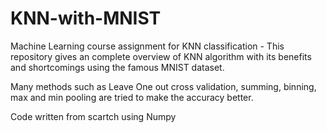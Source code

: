 # KNN-with-MNIST
Machine Learning course assignment for KNN classification - This repository gives an complete overview of KNN algorithm with its benefits and shortcomings using the famous MNIST dataset. 

Many methods such as Leave One out cross validation, summing, binning, max and min pooling are tried to make the accuracy better.

Code written from scartch using Numpy 
